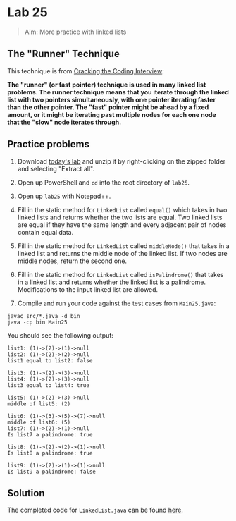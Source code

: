 # Lab 25

> Aim: More practice with linked lists 

## The "Runner" Technique
This technique is from [Cracking the Coding Interview](https://www.amazon.com/Cracking-Coding-Interview-Programming-Questions/dp/0984782850/ref=sr_1_1?ie=UTF8&qid=1543421265&sr=8-1&keywords=cracking+the+coding+interview):

**The "runner" (or fast pointer) technique is used in many linked list problems. The runner technique means that you iterate through the linked list with two pointers simultaneously, with one pointer iterating faster than the other pointer. The "fast" pointer might be ahead by a fixed amount, or it might be iterating past multiple nodes for each
one node that the "slow" node iterates through.**

## Practice problems
1. Download <a href="/Misc/TODO/lab25.zip" download>today's lab</a> and unzip it by right-clicking on the zipped folder and selecting "Extract all".

2. Open up PowerShell and `cd` into the root directory of `lab25`. 

4. Open up `lab25` with Notepad++.

7. Fill in the static method for `LinkedList` called `equal()` which takes in two linked lists and returns whether the two lists are equal. Two linked lists are equal if they have the same length and every adjacent pair of nodes contain equal data.

8. Fill in the static method for `LinkedList` called `middleNode()` that takes in a linked list and returns the middle node of the linked list. If two nodes are middle nodes, return the second one.

9. Fill in the static method for `LinkedList` called `isPalindrome()` that takes in a linked list and returns whether the linked list is a palindrome. Modifications to the input linked list are allowed.

10. Compile and run your code against the test cases from `Main25.java`:
```
javac src/*.java -d bin
java -cp bin Main25
```

You should see the following output:
```
list1: (1)->(2)->(1)->null
list2: (1)->(2)->(2)->null
list1 equal to list2: false

list3: (1)->(2)->(3)->null
list4: (1)->(2)->(3)->null
list3 equal to list4: true

list5: (1)->(2)->(3)->null
middle of list5: (2)

list6: (1)->(3)->(5)->(7)->null
middle of list6: (5)
list7: (1)->(2)->(1)->null
Is list7 a palindrome: true

list8: (1)->(2)->(2)->(1)->null
Is list8 a palindrome: true

list9: (1)->(2)->(1)->(1)->null
Is list9 a palindrome: false
```

## Solution
The completed code for `LinkedList.java` can be found <a href="/Misc/Solutions/Lab25/LinkedList.java" target="_blank">here</a>.